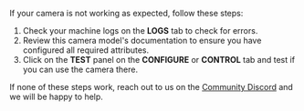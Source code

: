 If your camera is not working as expected, follow these steps:

1. Check your machine logs on the **LOGS** tab to check for errors.
2. Review this camera model's documentation to ensure you have configured all required attributes.
3. Click on the **TEST** panel on the **CONFIGURE** or **CONTROL** tab and test if you can use the camera there.

If none of these steps work, reach out to us on the [Community Discord](https://discord.gg/viam) and we will be happy to help.